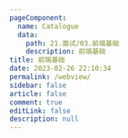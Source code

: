 ```yaml
---
pageComponent:
  name: Catalogue
  data: 
    path: 21.面试/03.前端基础
    description: 前端基础
title: 前端基础
date: 2023-02-26 22:10:34
permalink: /webview/
sidebar: false
article: false
comment: true
editLink: false
description: null
---
```

